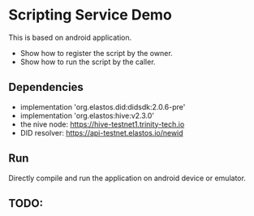 # Scripting Service Demo

This is based on android application.

- Show how to register the script by the owner.
- Show how to run the script by the caller.

## Dependencies

- implementation 'org.elastos.did:didsdk:2.0.6-pre'
- implementation 'org.elastos:hive:v2.3.0'
- the nive node: https://hive-testnet1.trinity-tech.io
- DID resolver: https://api-testnet.elastos.io/newid

## Run

Directly compile and run the application on android device or emulator.

## TODO: